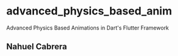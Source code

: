 # advanced_physics_based_anim

Advanced Physics Based Animations in Dart's Flutter Framework

## Nahuel Cabrera
